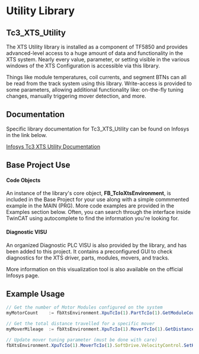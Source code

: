
# Utility Library

## Tc3_XTS_Utility

The XTS Utility library is installed as a component of TF5850 and provides advanced-level access to a huge amount of data and functionality in the XTS system. Nearly every value, parameter, or setting visible in the various windows of the XTS Configuration is accessible via this library.

Things like module temperatures, coil currents, and segment BTNs can all be read from the track system using this library. Write-access is provided to some parameters, allowing additional functionality like: on-the-fly tuning changes, manually triggering mover detection, and more.

## Documentation

Specific library documentation for Tc3_XTS_Utility can be found on Infosys in the link below.

[Infosys Tc3 XTS Utility Documentation](https://infosys.beckhoff.com/english.php?content=../content/1033/tc3_xts_utility/index.html&id=1453293700768984828)

## Base Project Use

#### Code Objects

An instance of the library's core object, **FB_TcIoXtsEnvironment**, is included in the Base Project for your use along with a simple commmented example in the MAIN (PRG). More code examples are provided in the Examples section below. Often, you can search through the interface inside TwinCAT using autocomplete to find the information you're looking for.

#### Diagnostic VISU

An organized Diagnostic PLC VISU is also provided by the library, and has been added to this project. It contains a preconfigured GUI to check diagnostics for the XTS driver, parts, modules, movers, and tracks.

More information on this visualization tool is also available on the official Infosys page.

## Example Usage

```javascript
// Get the number of Motor Modules configured on the system
myMotorCount	:= fbXtsEnvironment.XpuTcIo(1).PartTcIo(1).GetModuleCount();
```

```javascript
// Get the total distance travelled for a specific mover
myMoverMileage	:= fbXtsEnvironment.XpuTcIo(1).MoverTcIo(1).GetDistanceDrivenInKm();
```

```javascript
// Update mover tuning parameter (must be done with care)
fbXtsEnvironment.XpuTcIo(1).MoverTcIo(1).SoftDrive.VelocityControl.SetKp(1.5);
```
